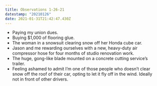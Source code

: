 ```yaml
---
title: Observations 1-26-21
datestamp: "20210126"
date: 2021-01-31T21:42:47.430Z
---
```

- Paying my union dues.
- Buying $1,000 of flooring glue.
- The woman in a snowsuit clearing snow off her Honda cube car.
- Jason and me rewarding ourselves with a new, heavy-duty air compressor hose for four months of studio renovation work.
- The huge, gong-like blade mounted on a concrete cutting service’s trailer.
- Feeling ashamed to admit I’m one of those people who doesn’t clear snow off the roof of their car, opting to let it fly off in the wind. Ideally not in front of other drivers.
